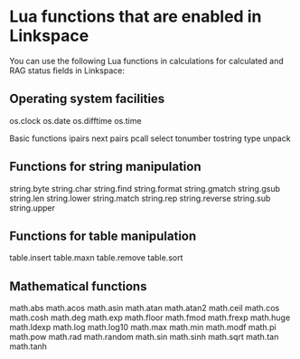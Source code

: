 # Lua functions that are enabled in Linkspace

You can use the following Lua functions in calculations for calculated and RAG status fields in Linkspace:

## Operating system facilities
os.clock
os.date
os.difftime
os.time

Basic functions
ipairs
next
pairs
pcall
select
tonumber
tostring
type
unpack

## Functions for string manipulation
string.byte
string.char
string.find
string.format
string.gmatch
string.gsub
string.len
string.lower
string.match
string.rep
string.reverse
string.sub
string.upper

## Functions for table manipulation
table.insert
table.maxn
table.remove
table.sort

## Mathematical functions 
math.abs
math.acos
math.asin
math.atan
math.atan2
math.ceil
math.cos
math.cosh
math.deg
math.exp
math.floor
math.fmod
math.frexp
math.huge
math.ldexp
math.log
math.log10
math.max
math.min
math.modf
math.pi
math.pow
math.rad
math.random
math.sin
math.sinh
math.sqrt
math.tan
math.tanh
